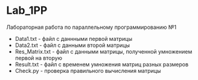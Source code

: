 # Lab_1PP
Лабораторная работа по параллельному программированию №1
- Data1.txt - файл с даннными первой матрицы
- Data2.txt - файл с данными второй матрицы
- Res_Matrix.txt - файл с данными матрицы, полученной умножением первой на вторую
- Result.txt - файл с временем умножения матриц разных размеров
- Check.py - проверка правильного вычисления матрицы
